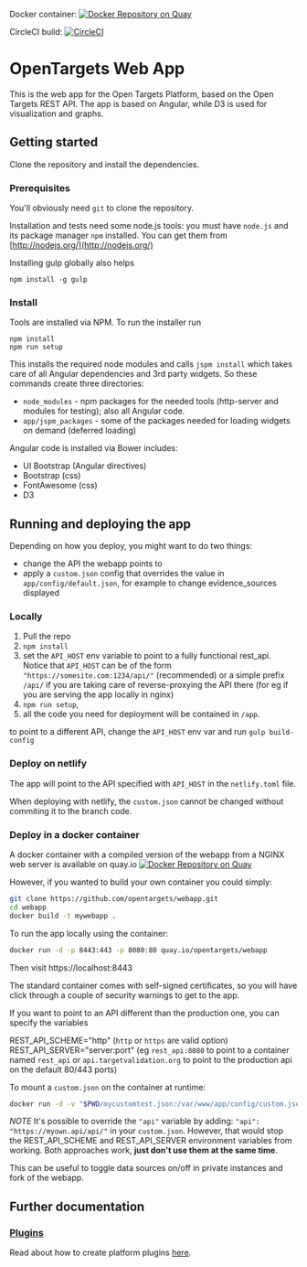 Docker container: [![Docker Repository on Quay](https://quay.io/repository/opentargets/webapp/status "Docker Repository on Quay")](https://quay.io/repository/opentargets/webapp)

CircleCI build: [![CircleCI](https://circleci.com/gh/opentargets/webapp.svg?style=svg)](https://circleci.com/gh/opentargets/webapp)

# OpenTargets Web App

This is the web app for the Open Targets Platform, based on the Open Targets REST API.
The app is based on Angular, while D3 is used for visualization and graphs.


## Getting started
Clone the repository and install the dependencies.


### Prerequisites
You'll obviously need `git` to clone the repository.

Installation and tests need some node.js tools:
you must have `node.js` and its package manager `npm` installed.  You can get them from [http://nodejs.org/](http://nodejs.org/)

Installing gulp globally also helps
```
npm install -g gulp
```

### Install
Tools are installed via NPM. To run the installer run
```
npm install
npm run setup
```

This installs the required node modules and calls `jspm install` which takes care of all Angular dependencies and 3rd party widgets.
So these commands create three directories:
* `node_modules` - npm packages for the needed tools (http-server and modules for testing); also all Angular code.
* `app/jspm_packages` - some of the packages needed for loading widgets on demand (deferred loading)

Angular code is installed via Bower includes:
* UI Bootstrap (Angular directives)
* Bootstrap (css)
* FontAwesome (css)
* D3

## Running and deploying the app

Depending on how you deploy, you might want to do two things:
- change the API the webapp points to
- apply a `custom.json` config that overrides the value in `app/config/default.json`, 
for example to change evidence_sources displayed

### Locally
1. Pull the repo
2. `npm install`
3. set the `API_HOST` env variable to point to a fully functional rest_api. 
Notice that `API_HOST` can be of the form `"https://somesite.com:1234/api/"` (recommended)
 or a simple prefix `/api/` if you are taking care of reverse-proxying the 
 API there (for eg if you are serving the app locally in nginx)
4. `npm run setup`, 
5. all the code you need for deployment will be contained in `/app`.

to point to a different API, change the `API_HOST` env var and run `gulp build-config` 

### Deploy on netlify

The app will point to the API specified with `API_HOST` in the `netlify.toml` file.

When deploying with netlify, the `custom.json` cannot be changed without commiting it to the branch code.


### Deploy in a docker container

A docker container with a compiled version of the webapp from a NGINX web server is available on quay.io [![Docker Repository on Quay](https://quay.io/repository/opentargets/webapp/status "Docker Repository on Quay")](https://quay.io/repository/opentargets/webapp)

However, if you wanted to build your own container you could simply:
```sh
git clone https://github.com/opentargets/webapp.git
cd webapp
docker build -t mywebapp .
```

To run the app locally using the container:
```sh
docker run -d -p 8443:443 -p 8080:80 quay.io/opentargets/webapp
```
Then visit https://localhost:8443

The standard container comes with self-signed certificates, so you will have click through a couple of security warnings to get to the app.

If you want to point to an API different than the production one, you can specify the variables

REST_API_SCHEME="http" (`http` or `https` are valid option)
REST_API_SERVER="server:port" (eg `rest_api:8080` to point to a container named `rest_api` or `api.targetvalidation.org` to point to the production api on the default 80/443 ports)

To mount a `custom.json` on the container at runtime:

```sh
docker run -d -v "$PWD/mycustomtest.json:/var/www/app/config/custom.json" -p 8443:443 -p 8080:80 quay.io/opentargets/webapp
```
*NOTE* It's possible to override the `"api"` variable by adding: 
`"api": "https://myown.api/api/"` in your `custom.json`. However, that would stop the
REST_API_SCHEME and REST_API_SERVER environment variables from working. 
Both approaches work, **just don't use them at the same time**.

This can be useful to toggle data sources on/off in private instances and fork of the webapp.


## Further documentation

### [Plugins](/app/plugins/readme.md)
Read about how to create platform plugins [here](/app/plugins/readme.md).